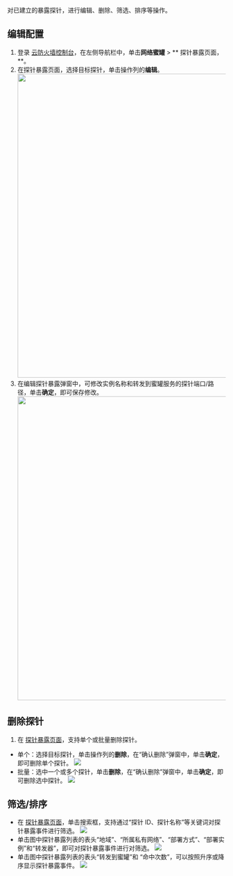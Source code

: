 对已建立的暴露探针，进行编辑、删除、筛选、排序等操作。

## 编辑配置

1. 登录 [云防火墙控制台](https://console.cloud.tencent.com/cfw)，在左侧导航栏中，单击**网络蜜罐** > ** 探针暴露页面，**。
2. 在探针暴露页面，选择目标探针，单击操作列的**编辑**。<br><img src="https://qcloudimg.tencent-cloud.cn/raw/07bb4918bb4d06ad965a1760833d8503.png" width=700px>
3. 在编辑探针暴露弹窗中，可修改实例名称和转发到蜜罐服务的探针端口/路径，单击**确定**，即可保存修改。<br><img src="https://qcloudimg.tencent-cloud.cn/raw/884f4178d39113327598c5e8da89dce3.png" width=700px>


## 删除探针
1. 在 [探针暴露页面](https://console.cloud.tencent.com/cfw/honeypot)，支持单个或批量删除探针。
 - 单个：选择目标探针，单击操作列的**删除**，在“确认删除”弹窗中，单击**确定**，即可删除单个探针。
![](https://qcloudimg.tencent-cloud.cn/raw/ebfe254c5a323f12186c1bfc6af698ab.png)
 - 批量：选中一个或多个探针，单击**删除**，在“确认删除”弹窗中，单击**确定**，即可删除选中探针。
![](https://qcloudimg.tencent-cloud.cn/raw/6af08385cc70248e25c58fa0ea9c96bb.png)

## 筛选/排序
- 在 [探针暴露页面](https://console.cloud.tencent.com/cfw/honeypot)，单击搜索框，支持通过“探针 ID、探针名称”等关键词对探针暴露事件进行筛选。
![](https://qcloudimg.tencent-cloud.cn/raw/325994c3947160ca8209212a2b35cc75.png)
- 单击图中探针暴露列表的表头“地域”、“所属私有网络”、“部署方式”、“部署实例”和“转发器”，即可对探针暴露事件进行对筛选。
![](https://qcloudimg.tencent-cloud.cn/raw/de988031369d05bb6b1b1f82ff037531.png)
- 单击图中探针暴露列表的表头“转发到蜜罐”和 “命中次数”，可以按照升序或降序显示探针暴露事件。
![](https://qcloudimg.tencent-cloud.cn/raw/60835643f684478556383080722b5022.png)

